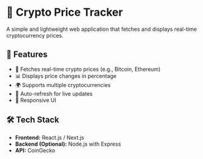 # 🚀 Crypto Price Tracker  

A simple and lightweight web application that fetches and displays real-time cryptocurrency prices.  

## 🌟 Features  
- 🔄 Fetches real-time crypto prices (e.g., Bitcoin, Ethereum)  
- 📊 Displays price changes in percentage  
- 🌍 Supports multiple cryptocurrencies  
- 🔔 Auto-refresh for live updates  
- 🎨 Responsive UI  

## 🛠 Tech Stack  
- **Frontend:** React.js / Next.js  
- **Backend (Optional):** Node.js with Express  
- **API:** CoinGecko  